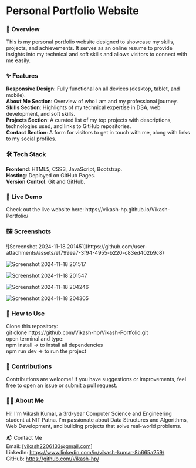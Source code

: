 <h1>Personal Portfolio Website</h1>
<h3>📖 Overview</h3>
This is my personal portfolio website designed to showcase my skills, projects, and achievements. It serves as an online resume to provide insights into my technical and soft skills and allows visitors to connect with me easily.

<h3>✨ Features</h3>
<b>Responsive Design</b>: Fully functional on all devices (desktop, tablet, and mobile).<br>
<b>About Me Section</b>: Overview of who I am and my professional journey.<br>
<b>Skills Section</b>: Highlights of my technical expertise in DSA, web development, and soft skills.<br>
<b>Projects Section</b>: A curated list of my top projects with descriptions, technologies used, and links to GitHub repositories.<br>
<b>Contact Section</b>: A form for visitors to get in touch with me, along with links to my social profiles.

<h3>🛠️ Tech Stack</h3>
<b>Frontend</b>: HTML5, CSS3, JavaScript, Bootstrap.<br>
<b>Hosting</b>: Deployed on GitHub Pages.<br>
<b>Version Control</b>: Git and GitHub.<br>

<h3>🚀 Live Demo</h3>
Check out the live website here: https://vikash-hp.github.io/Vikash-Portfolio/

<h3>🖼️ Screenshots</h3>
![Screenshot 2024-11-18 201451](https://github.com/user-attachments/assets/e1799ea7-3f94-4955-b220-c83ed402b9c8)

![Screenshot 2024-11-18 201517](https://github.com/user-attachments/assets/bb14f730-dc47-46da-a651-0b6146bf5174)

![Screenshot 2024-11-18 201547](https://github.com/user-attachments/assets/8100b9a7-6b9a-40d9-9e93-3b58639ce5d3)

![Screenshot 2024-11-18 204246](https://github.com/user-attachments/assets/040d7fa0-61a4-4fed-8bde-78c4030e2389)

![Screenshot 2024-11-18 204305](https://github.com/user-attachments/assets/b564f46a-3edd-4e12-9e45-92882a2de6ba)


<h3>📝 How to Use</h3>
Clone this repository:<br>
git clone https://github.com/Vikash-hp/Vikash-Portfolio.git <br>
open terminal and type: <br>
npm install -> to install all dependencies <br>
npm run dev -> to run the project

<h3>🙌 Contributions</h3>
Contributions are welcome! If you have suggestions or improvements, feel free to open an issue or submit a pull request. <br>

<h3>🧑‍💻 About Me</h3>
Hi! I'm Vikash Kumar, a 3rd-year Computer Science and Engineering student at NIT Patna. I'm passionate about Data Structures and Algorithms, Web Development, and building projects that solve real-world problems.<br>

📬 Contact Me <br>
Email: [vikash2206133@gmail.com] <br>
LinkedIn: https://www.linkedin.com/in/vikash-kumar-8b665a259/ <br>
GitHub: https://github.com/Vikash-hp/

